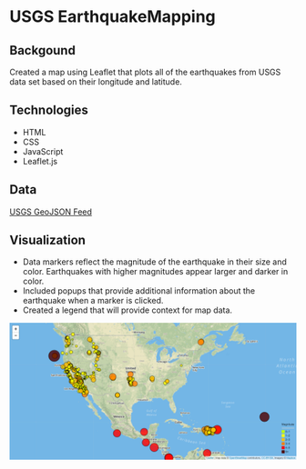 # USGS EarthquakeMapping

## Backgound 

Created a map using Leaflet that plots all of the earthquakes from USGS data set based on their longitude and latitude.

## Technologies 

* HTML
* CSS
* JavaScript
* Leaflet.js

## Data

[USGS GeoJSON Feed](https://earthquake.usgs.gov/earthquakes/feed/v1.0/geojson.php)

## Visualization 

* Data markers reflect the magnitude of the earthquake in their size and color. Earthquakes with higher magnitudes appear larger and darker in color.
* Included popups that provide additional information about the earthquake when a marker is clicked.
* Created a legend that will provide context for map data.

![Screencapture](https://github.com/mddesta/USGS-Earthquake-Mapping/blob/master/static/images/screencapture.png)
